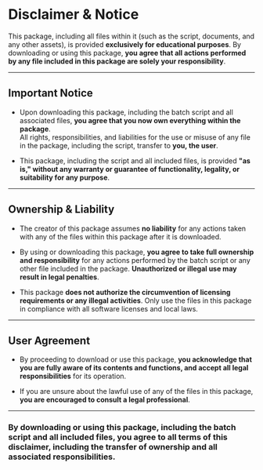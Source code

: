 # Disclaimer & Notice

This package, including all files within it (such as the script, documents, and any other assets), is provided **exclusively for educational purposes**. By downloading or using this package, **you agree that all actions performed by any file included in this package are solely your responsibility**.

---

## Important Notice

- Upon downloading this package, including the batch script and all associated files, **you agree that you now own everything within the package**.  
  All rights, responsibilities, and liabilities for the use or misuse of any file in the package, including the script, transfer to **you, the user**.

- This package, including the script and all included files, is provided **"as is," without any warranty or guarantee of functionality, legality, or suitability for any purpose**.

---

## Ownership & Liability

- The creator of this package assumes **no liability** for any actions taken with any of the files within this package after it is downloaded.

- By using or downloading this package, **you agree to take full ownership and responsibility** for any actions performed by the batch script or any other file included in the package. **Unauthorized or illegal use may result in legal penalties**.

- This package **does not authorize the circumvention of licensing requirements or any illegal activities**. Only use the files in this package in compliance with all software licenses and local laws.

---

## User Agreement

- By proceeding to download or use this package, **you acknowledge that you are fully aware of its contents and functions, and accept all legal responsibilities** for its operation.

- If you are unsure about the lawful use of any of the files in this package, **you are encouraged to consult a legal professional**.

---

### By downloading or using this package, including the batch script and all included files, you agree to all terms of this disclaimer, including the transfer of ownership and all associated responsibilities.
